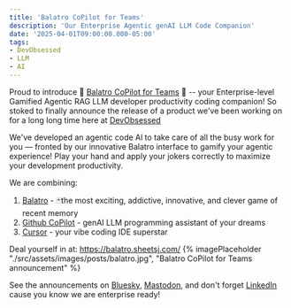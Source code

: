 ```yaml
---
title: 'Balatro CoPilot for Teams'
description: 'Our Enterprise Agentic genAI LLM Code Companion'
date: '2025-04-01T09:00:00.000-05:00'
tags:
- DevObsessed
- LLM
- AI
---
```


Proud to introduce 🚀 [Balatro CoPilot for Teams](https://balatro.sheetsj.com/) 🎉 -- your Enterprise-level Gamified Agentic RAG LLM developer productivity coding companion! So stoked to finally announce the release of a product we've been working on for a long long time here at [DevObsessed](https://devobsessed.com/)

We've developed an agentic code Al to take care of all the busy work for you — fronted by our innovative Balatro interface to gamify your agentic experience! Play your hand and apply your jokers correctly to maximize your development productivity.

We are combining:
1. [Balatro](https://www.playbalatro.com/) - 🃏the most exciting, addictive, innovative, and clever game of recent memory
2. [Github CoPilot](https://github.com/features/copilot) - genAI LLM programming assistant of your dreams
3. [Cursor](https://www.cursor.com/) - your vibe coding IDE superstar

Deal yourself in at:
https://balatro.sheetsj.com/
{% imagePlaceholder "./src/assets/images/posts/balatro.jpg", "Balatro CoPilot for Teams announcement" %}

See the announcements on [Bluesky](https://bsky.app/profile/sheetsj.com/post/3llrsqguxqk2y), [Mastodon](https://hachyderm.io/@jeffsheets/114264829493363698), and don't forget [LinkedIn](https://www.linkedin.com/posts/jeffsheets_been-working-hard-on-this-one-for-a-activity-7312934006570790912-6Cqp) cause you know we are enterprise ready!
